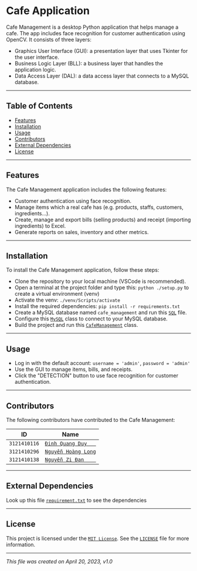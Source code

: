 # Cafe Application

Cafe Management is a desktop Python application that helps manage a cafe.
The app includes face recognition for customer authentication using OpenCV.
It consists of three layers:

- Graphics User Interface (GUI): a presentation layer that uses Tkinter for the user interface.
- Business Logic Layer (BLL): a business layer that handles the application logic.
- Data Access Layer (DAL): a data access layer that connects to a MySQL database.

___

## Table of Contents

- [Features](#features)
- [Installation](#installation)
- [Usage](#usage)
- [Contributors](#contributors)
- [External Dependencies](#external-dependencies)
- [License](#license)

___

## Features

The Cafe Management application includes the following features:

- Customer authentication using face recognition.
- Manage items which a real cafe has (e.g. products, staffs, customers, ingredients...).
- Create, manage and export bills (selling products) and receipt (importing ingredients) to Excel.
- Generate reports on sales, inventory and other metrics.

___

## Installation

To install the Cafe Management application, follow these steps:

- Clone the repository to your local machine (VSCode is recommended).
- Open a terminal at the project folder and type this: `python ./setup.py` to create a virtual environment (venv)
- Activate the venv: `./venv/Scripts/activate`
- Install the required dependencies: `pip install -r requirements.txt`
- Create a MySQL database named `cafe_management` and run this [`SQL`](cafe_application/database/cafe_db.sql) file.
- Configure this [`MySQL`](cafe_application/src/DAL/MySQL.py) class to connect to your MySQL database.
- Build the project and run this [`CafeManagement`](cafe_application/src/main/CafeApplication.py) class.

___

## Usage

- Log in with the default account: `username = 'admin'`, `password = 'admin'`
- Use the GUI to manage items, bills, and receipts.
- Click the "DETECTION" button to use face recognition for customer authentication.

___

## Contributors

The following contributors have contributed to the Cafe Management:

| **ID**       | **Name**                                              |
|--------------|-------------------------------------------------------|
| `3121410116` | [`Đinh Quang Duy   `](https://github.com/quangduy201) |
| `3121410296` | [`Nguyễn Hoàng Long`](https://github.com/LongBOTT)    |
| `3121410138` | [`Nguyễn Zi Đan    `](https://github.com/zidan63)     |

___

## External Dependencies

Look up this file [`requirement.txt`](requirements.txt) to see the dependencies

___

## License

This project is licensed under the [`MIT License`](https://opensource.org/licenses/MIT).
See the [`LICENSE`](LICENSE) file for more information.

___

_This file was created on April 20, 2023, v1.0_
